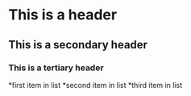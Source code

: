 # This is a header
## This is a secondary header
### This is a tertiary header

*first item in list
*second item in list
*third item in list
